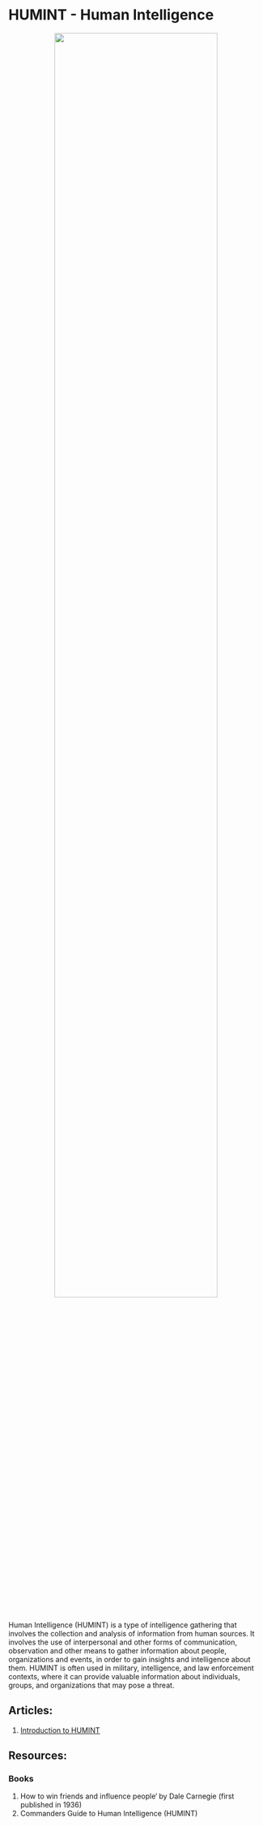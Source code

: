 # HUMINT - Human Intelligence

<p align="center" width="100%">
    <img width="80%"src="https://images.g2a.com/1024x768/1x1x0/watch-dogs-ubisoft-connect-key-global-i10000010653012/5b3dbf595bafe3b6d2495422"> 
</p>


Human Intelligence (HUMINT) is a type of intelligence gathering that involves the collection and analysis of information from human sources. It involves the use of interpersonal and other forms of communication, observation and other means to gather information about people, organizations and events, in order to gain insights and intelligence about them. HUMINT is often used in military, intelligence, and law enforcement contexts, where it can provide valuable information about individuals, groups, and organizations that may pose a threat.

## Articles:
1. <a href="https://w43l.gitbook.io/cti-journey-or-cyber-threat-intelligence/intelligence/humint"> Introduction to HUMINT </a>

## Resources:
### Books
1. How to win friends and influence people‘ by Dale Carnegie (first published in 1936)
2. Commanders Guide to Human Intelligence (HUMINT)
